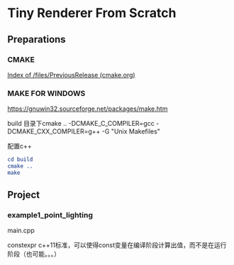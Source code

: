 # Tiny Renderer From Scratch

## Preparations

### CMAKE

[Index of /files/PreviousRelease (cmake.org)](https://cmake.org/files/PreviousRelease/)

### MAKE FOR WINDOWS

https://gnuwin32.sourceforge.net/packages/make.htm

build 目录下cmake .. -DCMAKE_C_COMPILER=gcc -DCMAKE_CXX_COMPILER=g++ -G "Unix Makefiles"

配置c++

```cmake
cd build
cmake ..
make
```



## Project

### example1_point_lighting

main.cpp

constexpr c++11标准，可以使得const变量在编译阶段计算出值，而不是在运行阶段（也可能。。。）



